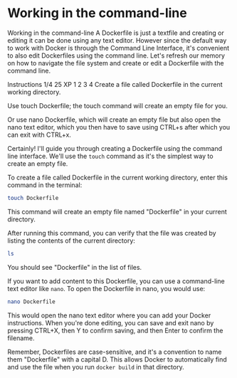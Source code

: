 # Working in the command-line

Working in the command-line
A Dockerfile is just a textfile and creating or editing it can be done using any text editor. However since the default way to work with Docker is through the Command Line Interface, it's convenient to also edit Dockerfiles using the command line. Let's refresh our memory on how to navigate the file system and create or edit a Dockerfile with the command line.

Instructions 1/4
25 XP
1
2
3
4
Create a file called Dockerfile in the current working directory.

Use touch Dockerfile; the touch command will create an empty file for you.

Or use nano Dockerfile, which will create an empty file but also open the nano text editor, which you then have to save using CTRL+s after which you can exit with CTRL+x.


Certainly! I'll guide you through creating a Dockerfile using the command line interface. We'll use the `touch` command as it's the simplest way to create an empty file.

To create a file called Dockerfile in the current working directory, enter this command in the terminal:

```bash
touch Dockerfile
```

This command will create an empty file named "Dockerfile" in your current directory. 

After running this command, you can verify that the file was created by listing the contents of the current directory:

```bash
ls
```

You should see "Dockerfile" in the list of files.

If you want to add content to this Dockerfile, you can use a command-line text editor like `nano`. To open the Dockerfile in nano, you would use:

```bash
nano Dockerfile
```

This would open the nano text editor where you can add your Docker instructions. When you're done editing, you can save and exit nano by pressing CTRL+X, then Y to confirm saving, and then Enter to confirm the filename.

Remember, Dockerfiles are case-sensitive, and it's a convention to name them "Dockerfile" with a capital D. This allows Docker to automatically find and use the file when you run `docker build` in that directory.
